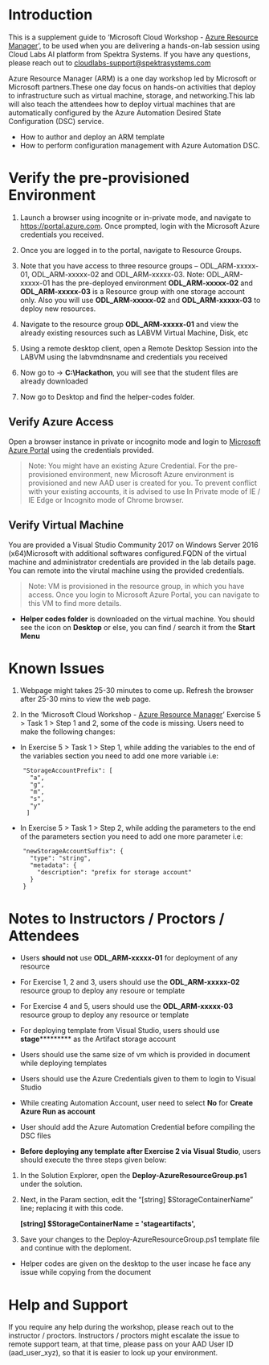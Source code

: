 # Introduction

This is a supplement guide to ‘Microsoft Cloud Workshop - [Azure Resource Manager](https://github.com/Microsoft/MCW-Lift-and-shift-Azure-Resource-Manager/blob/master/Hands-on%20Lab/HOL%20step-by-step%20-%20Azure%20Resource%20Manager.md)’, to be used when you are delivering a hands-on-lab session using Cloud Labs AI platform from Spektra Systems. If you have any questions, please reach out to cloudlabs-support@spektrasystems.com

Azure Resource Manager (ARM) is a one day workshop led by Microsoft or Microsoft partners.These one day focus on hands-on activities that  deploy to infrastructure such as virtual machine, storage, and networking.This lab will also teach the attendees how to deploy virtual machines that are automatically configured by the Azure Automation Desired State Configuration (DSC) service.
* How to author and deploy an ARM template 
* How to perform configuration management with Azure Automation DSC.

 
# Verify the pre-provisioned Environment

1. Launch a browser using incognite or in-private mode, and navigate to https://portal.azure.com. Once prompted, login with the Microsoft Azure credentials you received.   

2. Once you are logged in to the portal, navigate to Resource Groups. 
 
3. Note that you have access to three resource groups – ODL_ARM-xxxxx-01, ODL_ARM-xxxxx-02 and ODL_ARM-xxxxx-03. Note: ODL_ARM-xxxxx-01 has the pre-deployed environment **ODL_ARM-xxxxx-02** and **ODL_ARM-xxxxx-03** is a Resource group with one storage account only. Also you will use **ODL_ARM-xxxxx-02** and **ODL_ARM-xxxxx-03** to deploy new resources. 

4. Navigate to the resource group **ODL_ARM-xxxxx-01** and view the already existing resources such as LABVM Virtual Machine, Disk, etc

5. Using a remote desktop client, open a Remote Desktop Session into the LABVM using the labvmdnsname and credentials you received

6. Now go to -> **C:\Hackathon**, you will see that the student files are already downloaded

7. Now go to Desktop and find the helper-codes folder.  

## Verify Azure Access

Open a browser instance in private or incognito mode and login to [Microsoft Azure Portal](https://portal.azure.com) using the credentials provided.

> Note: You might have an existing Azure Credential. For the pre-provisioned environment, new Microsoft Azure environment is provisioned and new AAD user is created for you. To prevent conflict with your existing accounts, it is advised to use In Private mode of IE / IE Edge or Incognito mode of Chrome browser.

## Verify Virtual Machine

You are provided a Visual Studio Community 2017 on Windows Server 2016 (x64)Microsoft with additional softwares configured.FQDN of the virtual machine and administrator credentials are provided in the lab details page. You can remote into the virutal machine using the provided credentials.

> Note: VM is provisioned in the resource group, in which you have access. Once you login to Microsoft Azure Portal, you can navigate to this VM to find more details.

* **Helper codes folder** is downloaded on the virtual machine. You should see the icon on **Desktop** or else, you can find / search it from the **Start Menu**

# Known Issues

1. Webpage might takes 25-30 minutes to come up. Refresh the browser after 25-30 mins to view the web page.

2. In the ‘Microsoft Cloud Workshop - [Azure Resource Manager](https://github.com/Microsoft/MCW-Lift-and-shift-Azure-Resource-Manager/blob/master/Hands-on%20Lab/HOL%20step-by-step%20-%20Azure%20Resource%20Manager.md#task-1-parameterize-and-scale-out-the-environment)’ Exercise 5 > Task 1 > Step 1 and 2, some of the code is missing. Users need to make the following changes:

* In Exercise 5 > Task 1 > Step 1, while adding the variables to the end of the variables section you need to add one more variable i.e:
```
    "StorageAccountPrefix": [
      "a",
      "g",
      "m",
      "s",
      "y"
     ]
```
* In Exercise 5 > Task 1 > Step 2, while adding the parameters to the end of the parameters section you need to add one more parameter i.e:
```
    "newStorageAccountSuffix": {
      "type": "string",
      "metadata": {
        "description": "prefix for storage account"
      }
    }
```


# Notes to Instructors / Proctors / Attendees

* Users **should not** use **ODL_ARM-xxxxx-01** for deployment of any resource

* For Exercise 1, 2 and 3, users should use the **ODL_ARM-xxxxx-02** resource group to deploy any resoure or template

* For Exercise 4 and 5, users should use the **ODL_ARM-xxxxx-03** resource group to deploy any resource or template

* For deploying template from Visual Studio, users should use  **stage*********** as the Artifact storage account

* Users should use the same size of vm which is provided in document while deploying templates

* Users should use the Azure Credentials given to them to login to Visual Studio

* While creating Automation Account, user need to select **No** for **Create Azure Run as account**

* User should add the Azure Automation Credential before compiling the DSC files

* **Before deploying any template after Exercise 2 via Visual Studio**, users should execute the three steps given below:

1. In the Solution Explorer, open the **Deploy-AzureResourceGroup.ps1** under the solution. 
 
2. Next, in the Param section, edit the “[string] $StorageContainerName” line; replacing it with this code.    

   **[string] $StorageContainerName = 'stageartifacts',**

3. Save your changes to the Deploy-AzureResourceGroup.ps1 template file and continue with the deploment. 

* Helper codes are given on the desktop to the user incase he face any issue while copying from the document




# Help and Support

If you require any help during the workshop, please reach out to the instructor / proctors. Instructors / proctors might escalate the issue to remote support team, at that time, please pass on your AAD User ID (aad_user_xyz), so that it is easier to look up your environment.

  
